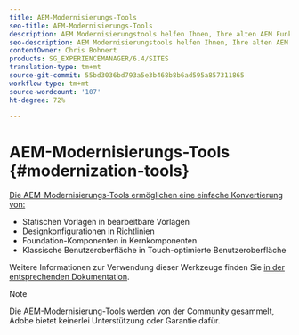 ```yaml
---
title: AEM-Modernisierungs-Tools
seo-title: AEM-Modernisierungs-Tools
description: AEM Modernisierungstools helfen Ihnen, Ihre alten AEM Funktionen in die neueste Technologie umzuwandeln
seo-description: AEM Modernisierungstools helfen Ihnen, Ihre alten AEM Funktionen einfach in die neueste Technologie umzuwandeln
contentOwner: Chris Bohnert
products: SG_EXPERIENCEMANAGER/6.4/SITES
translation-type: tm+mt
source-git-commit: 55bd3036bd793a5e3b468b8b6ad595a857311865
workflow-type: tm+mt
source-wordcount: '107'
ht-degree: 72%

---
```



# AEM-Modernisierungs-Tools {#modernization-tools}

[Die AEM-Modernisierungs-Tools ermöglichen eine einfache Konvertierung von:](http://opensource.adobe.com/aem-modernize-tools/)

* [](page-templates-static.md)Statischen Vorlagen in bearbeitbare Vorlagen[](page-templates-editable.md)
* [](page-templates-static.md)Designkonfigurationen in Richtlinien[](page-templates-editable.md)
* [](/help/sites-authoring/default-components-foundation.md)Foundation-Komponenten in Kernkomponenten[](https://docs.adobe.com/content/help/de-DE/experience-manager-core-components/using/introduction.html)
* [](website.md)Klassische Benutzeroberfläche in Touch-optimierte Benutzeroberfläche[](touch-ui-concepts.md)

Weitere Informationen zur Verwendung dieser Werkzeuge finden Sie [in der entsprechenden Dokumentation](http://opensource.adobe.com/aem-modernize-tools/).

>[!NOTE]
>
>Die AEM-Modernisierung-Tools werden von der Community gesammelt, Adobe bietet keinerlei Unterstützung oder Garantie dafür.